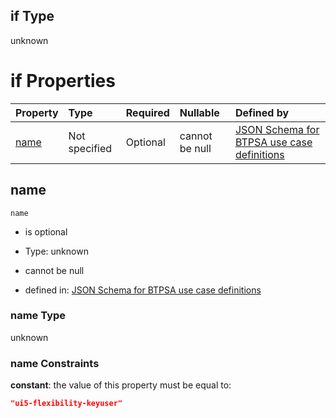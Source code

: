 ## if Type

unknown

# if Properties

| Property      | Type          | Required | Nullable       | Defined by                                                                                                                                                                                                          |
| :------------ | :------------ | :------- | :------------- | :------------------------------------------------------------------------------------------------------------------------------------------------------------------------------------------------------------------ |
| [name](#name) | Not specified | Optional | cannot be null | [JSON Schema for BTPSA use case definitions](btpsa-usecase-properties-services-items-allof-1-then-allof-111-if-properties-name.md "undefined#/properties/services/items/allOf/1/then/allOf/111/if/properties/name") |

## name



`name`

*   is optional

*   Type: unknown

*   cannot be null

*   defined in: [JSON Schema for BTPSA use case definitions](btpsa-usecase-properties-services-items-allof-1-then-allof-111-if-properties-name.md "undefined#/properties/services/items/allOf/1/then/allOf/111/if/properties/name")

### name Type

unknown

### name Constraints

**constant**: the value of this property must be equal to:

```json
"ui5-flexibility-keyuser"
```
